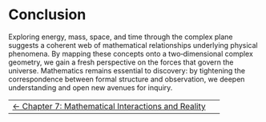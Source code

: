 # Conclusion

Exploring energy, mass, space, and time through the complex plane suggests a coherent web of mathematical relationships underlying physical phenomena. By mapping these concepts onto a two‑dimensional complex geometry, we gain a fresh perspective on the forces that govern the universe. Mathematics remains essential to discovery: by tightening the correspondence between formal structure and observation, we deepen understanding and open new avenues for inquiry.

<table style="width:100%; table-layout:fixed;" width="100%">
  <tr>
    <td style="text-align:left;">
      <a href="./CHAPTER7.md">← Chapter 7: Mathematical Interactions and Reality</a>
    </td>
    <td style="text-align:right;">&nbsp;</td>
  </tr>
</table>